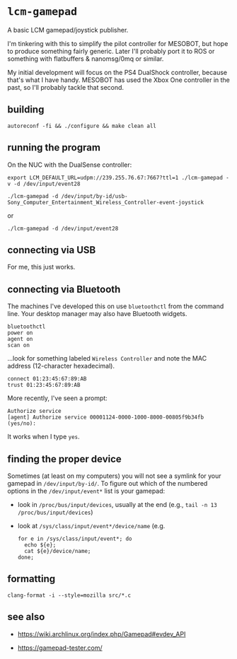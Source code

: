 `lcm-gamepad`
=============

A basic LCM gamepad/joystick publisher.

I'm tinkering with this to simplify the pilot controller for MESOBOT, but
hope to produce something fairly generic. Later I'll probably port it to ROS
or something with flatbuffers & nanomsg/0mq or similar.

My initial development will focus on the PS4 DualShock controller, because
that's what I have handy. MESOBOT has used the Xbox One controller in the
past, so I'll probably tackle that second.

building
--------
```
autoreconf -fi && ./configure && make clean all
```

running the program
-------------------

On the NUC with the DualSense controller:

```
export LCM_DEFAULT_URL=udpm://239.255.76.67:7667?ttl=1 ./lcm-gamepad -v -d /dev/input/event28

```

```
./lcm-gamepad -d /dev/input/by-id/usb-Sony_Computer_Entertainment_Wireless_Controller-event-joystick
```

or

```
./lcm-gamepad -d /dev/input/event28
```

connecting via USB
------------------

For me, this just works.

connecting via Bluetooth
------------------------

The machines I've developed this on use `bluetoothctl` from the command
line. Your desktop manager may also have Bluetooth widgets.

```
bluetoothctl
power on
agent on
scan on
```

...look for something labeled `Wireless Controller` and note the MAC address
(12-character hexadecimal).

```
connect 01:23:45:67:89:AB
trust 01:23:45:67:89:AB
```

More recently, I've seen a prompt:

```
Authorize service
[agent] Authorize service 00001124-0000-1000-8000-00805f9b34fb (yes/no):
```

It works when I type `yes`.


finding the proper device
-------------------------

Sometimes (at least on my computers) you will not see a symlink for your
gamepad in `/dev/input/by-id/`. To figure out which of the numbered options
in the `/dev/input/event*` list is your gamepad:

- look in `/proc/bus/input/devices`, usually at the end (e.g.,
  `tail -n 13 /proc/bus/input/devices`)

- look at `/sys/class/input/event*/device/name` (e.g.
  ```
  for e in /sys/class/input/event*; do 
    echo ${e};
    cat ${e}/device/name;
  done;
  ```

formatting
----------

```
clang-format -i --style=mozilla src/*.c
```

see also
--------

- https://wiki.archlinux.org/index.php/Gamepad#evdev_API

- https://gamepad-tester.com/


